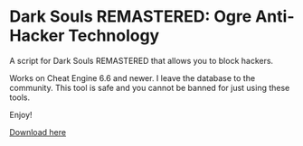 # Dark Souls REMASTERED: Ogre Anti-Hacker Technology
A script for Dark Souls REMASTERED that allows you to block hackers.

Works on Cheat Engine 6.6 and newer.
I leave the database to the community.
This tool is safe and you cannot be banned for just using these tools.

Enjoy!

[Download here](https://github.com/GonthorianDX/DSR_Ogre-_Anti-Hacker_Technology/archive/master.zip)

